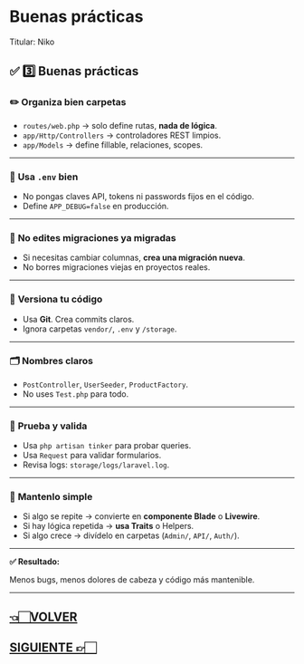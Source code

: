# Buenas prácticas

Titular: Niko

## ✅ **3️⃣ Buenas prácticas**

### ✏️ **Organiza bien carpetas**

- `routes/web.php` → solo define rutas, **nada de lógica**.
- `app/Http/Controllers` → controladores REST limpios.
- `app/Models` → define fillable, relaciones, scopes.

---

### 🔑 **Usa `.env` bien**

- No pongas claves API, tokens ni passwords fijos en el código.
- Define `APP_DEBUG=false` en producción.

---

### 🚫 **No edites migraciones ya migradas**

- Si necesitas cambiar columnas, **crea una migración nueva**.
- No borres migraciones viejas en proyectos reales.

---

### 🧹 **Versiona tu código**

- Usa **Git**. Crea commits claros.
- Ignora carpetas `vendor/`, `.env` y `/storage`.

---

### 🗂️ **Nombres claros**

- `PostController`, `UserSeeder`, `ProductFactory`.
- No uses `Test.php` para todo.

---

### 🧩 **Prueba y valida**

- Usa `php artisan tinker` para probar queries.
- Usa `Request` para validar formularios.
- Revisa logs: `storage/logs/laravel.log`.

---

### 🚀 **Mantenlo simple**

- Si algo se repite → convierte en **componente Blade** o **Livewire**.
- Si hay lógica repetida → **usa Traits** o Helpers.
- Si algo crece → divídelo en carpetas (`Admin/`, `API/`, `Auth/`).

---

**✅ Resultado:**

Menos bugs, menos dolores de cabeza y código más mantenible.

---

## [👈🏻VOLVER](Comandos%20para%20limpiar%20caché.md)

## [SIGUIENTE 👉🏻](A0.%20Laravel%20index.md)